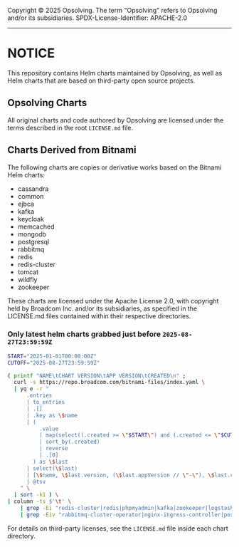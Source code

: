 Copyright &copy; 2025 Opsolving. The term "Opsolving" refers to Opsolving and/or its subsidiaries.
SPDX-License-Identifier: APACHE-2.0

---

# NOTICE

This repository contains Helm charts maintained by Opsolving, as well as
Helm charts that are based on third-party open source projects.

## Opsolving Charts

All original charts and code authored by Opsolving are licensed under the terms
described in the root `LICENSE.md` file.

## Charts Derived from Bitnami

The following charts are copies or derivative works based on the Bitnami Helm charts:

- cassandra
- common
- ejbca
- kafka
- keycloak
- memcached
- mongodb
- postgresql
- rabbitmq
- redis
- redis-cluster
- tomcat
- wildfly
- zookeeper

These charts are licensed under the Apache License 2.0, with copyright held
by Broadcom Inc. and/or its subsidiaries, as specified in the LICENSE.md files
contained within their respective directories.

### Only latest helm charts grabbed just before `2025-08-27T23:59:59Z`

```bash
START="2025-01-01T00:00:00Z"
CUTOFF="2025-08-27T23:59:59Z"

( printf "NAME\tCHART VERSION\tAPP VERSION\tCREATED\n" ;
  curl -s https://repo.broadcom.com/bitnami-files/index.yaml \
  | yq e -r "
      .entries
      | to_entries
      | .[]
      | .key as \$name
      | (
          .value
          | map(select((.created >= \"$START\") and (.created <= \"$CUTOFF\")))
          | sort_by(.created)
          | reverse
          | .[0]
        ) as \$last
      | select(\$last)
      | [\$name, \$last.version, (\$last.appVersion // \"-\"), \$last.created]
      | @tsv
    " \
  | sort -k1 ) \
| column -ts $'\t' \
    | grep -Ei "redis-cluster|redis|phpmyadmin|kafka|zookeeper|logstash|rabbitmq|redpanda|keycloak|keydb|tomcat|wildfly|openldap|ejbca|cassandra|memcached|nginx|mariadb|postgresql" \
    | grep -Eiv "rabbitmq-cluster-operator|nginx-ingress-controller|postgresql-ha|mariadb-galera"
```

For details on third-party licenses, see the `LICENSE.md` file inside each
chart directory.
